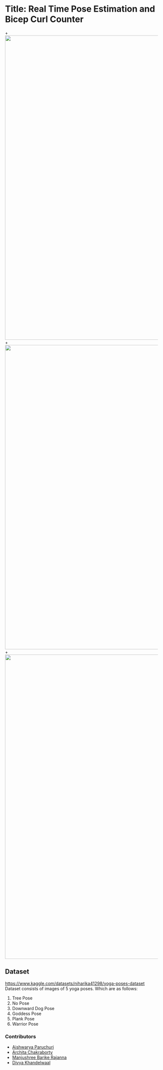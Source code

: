 # Title: Real Time Pose Estimation and Bicep Curl Counter

+<img src="/results/git_pose_estimation.gif?raw=true" width="1000px">
+<img src="/results/git_pose_estimation_1.gif?raw=true" width="1000px">
+<img src="/results/git_arm_curler.gif?raw=true" width="1000px">


## Dataset

https://www.kaggle.com/datasets/niharika41298/yoga-poses-dataset
</br>
Dataset consists of images of 5 yoga poses. Which are as follows:

1.  Tree Pose
2.  No Pose
3.  Downward Dog Pose
4.  Goddess Pose
5.  Plank Pose
6.  Warrior Pose

### Contributors

- [Aishwarya Paruchuri](https://github.com/aishwarya95698)
- [Archita Chakraborty](https://github.com/Archita22ind)
- [Manjushree Barike Rajanna](https://github.com/MANJUSHREEBR)
- [Divya Khandelwaal](https://github.com/divyaKh)

